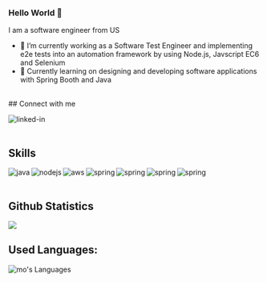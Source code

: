 
### Hello World 👋
I am a software engineer from US
- 🔭 I’m currently working as a Software Test Engineer and implementing e2e tests into an automation framework by using Node.js, Javscript EC6 and Selenium
- 🌱 Currently learning on designing and developing software applications with Spring Booth and Java
<br>
## Connect with me


[<img align="left" alt="linked-in" src="https://img.shields.io/badge/linkedin-%230077B5.svg?&style=for-the-badge&logo=linkedin&logoColor=white" />](https://www.linkedin.com/in/betul-bogrek/)
<br>
<br>
## Skills
<img align="left" alt="java" src="https://img.shields.io/badge/Java-%230077B5.svg?&style=for-the-badge&logo=java&color=green" />
<img align="left" alt="nodejs" src="https://img.shields.io/badge/node.js%20-%2343853D.svg?&style=for-the-badge&logo=node.js&logoColor=white" />
<img align="left" alt="aws" src="https://img.shields.io/badge/Amazon%20AWS-%23232F3E?logo=amazon-aws&logoColor=white&style=for-the-badge" />
<img align="left" alt="spring" src="https://img.shields.io/badge/spring%20-%236DB33F.svg?&style=for-the-badge&logo=spring&logoColor=white" />
<img align="left" alt="spring" src="https://img.shields.io/badge/MongoDb-%230077B5.svg?&style=for-the-badge&logo=MongoDb&color=green" />
<img align="left" alt="spring" src="https://img.shields.io/badge/Git-%230077B5.svg?&style=for-the-badge&logo=Git&color=orange" />
<img align="left" alt="spring" src="https://img.shields.io/badge/PostgreSQL-%230077B5.svg?&style=for-the-badge&logo=PostgreSQL&color=white" />
<br>
<br>

## Github Statistics
<img src="https://github-readme-stats.vercel.app/api?username=Bbetaverse22&theme=dark">

## Used Languages:

![mo's Languages](https://github-readme-stats.vercel.app/api/top-langs/?username=Bbetaverse22&show_icons=true&theme=algolia&hide_border=true)
